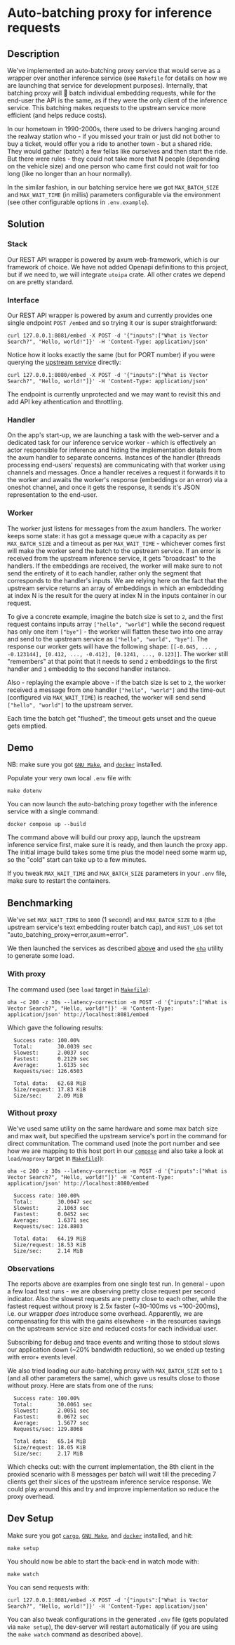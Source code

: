 # Auto-batching proxy for inference requests

## Description

We've implemented an auto-batching proxy service that would serve as a wrapper
over another inference service (see `Makefile` for details on how we are launching that
service for development purposes). Internally, that batching proxy will 🥁 batch
individual embedding requests, while for the end-user the API is the same, as if
they were the only client of the inference service. This batching makes requests
to the upstream service more efficient (and helps reduce costs).

In our hometown in 1990-2000s, there used to be drivers hanging around the realway
station who - if you missed your train or just did not bother to buy a ticket, would
offer you a ride to another town - but a shared ride. They would gather (batch)
a few fellas like ourselves and then start the ride. But there were rules - they
could not take more that N people (depending on the vehicle size) and one person
who came first could not wait for too long (like no longer than an hour normally).

In the similar fashion, in our batching service here we got `MAX_BATCH_SIZE` and
`MAX_WAIT_TIME` (in millis) parameters configurable via the environment (see other configurable
options in `.env.example`).

## Solution

### Stack

Our REST API wrapper is powered by axum web-framework, which is our framework
of choice. We have not added Openapi definitions to this project, but if we need
to, we will integrate `utoipa` crate. All other crates we depend on are pretty
standard.

### Interface

Our REST API wrapper is powered by axum and currently provides one single
endpoint `POST /embed` and so trying it our is super straightforward:

```console
curl 127.0.0.1:8081/embed -X POST -d '{"inputs":["What is Vector Search?", "Hello, world!"]}' -H 'Content-Type: application/json'
```

Notice how it looks exactly the same (but for PORT number) if you were querying
the [upstream service][4] directly:

```console
curl 127.0.0.1:8080/embed -X POST -d '{"inputs":["What is Vector Search?", "Hello, world!"]}' -H 'Content-Type: application/json'
```

The endpoint is currently unprotected and we may want to revisit this and add
API key athentication and throttling.

### Handler

On the app's start-up, we are launching a task with the web-server and a dedicated
task for our inference service worker - which is effectively an actor responsible
for inference and hiding the implementation details from the axum handler to separate
concerns. Instances of the handler (threads processing end-users' requests) are
communicating with that worker using channels and messages. Once a handler receives
a request it forwards it to the worker and awaits the worker's response (embeddings or
an error) via a oneshot channel, and once it gets the response, it sends it's
JSON representation to the end-user.

### Worker

The worker just listens for messages from the axum handlers. The worker keeps
some state: it has got a message queue with a capacity as per `MAX_BATCH_SIZE`
and a timeout as per `MAX_WAIT_TIME` - whichever comes first will make the worker
send the batch to the upstream service. If an error is received from the
upstream inference service, it gets "broadcast" to the handlers. If the embeddings
are received, the worker will make sure to not send the entirety of it to each
handler, rather only the segment that corresponds to the handler's inputs. We
are relying here on the fact that the upstream service returns an array of embeddings
in which an embdedding at index N is the result for the query at index N in the
inputs container in our request.

To give a concrete example, imagine the batch size is set to `2`, and the first
request contains inputs array `["hello", "world"]` while the second request has
only one item `["bye"]` - the worker will flatten these two into one array and
send to the upstream service as `["hello", "world", "bye"]`. The response our worker
gets will have the following shape:
`[[-0.045, ... , -0.123144], [0.412, ..., -0.412], [0.1241, ..., 0.123]]`.
The worker still "remembers" at that point that it needs to send `2` embeddings
to the first handler and `1` embeddig to the second handler instance.

Also - replaying the example above - if the batch size is set to `2`, the worker
received a message from one handler `["hello", "world"]` and the time-out
(configured via `MAX_WAIT_TIME`) is reached, the worker will send
send `["hello", "world"]` to the upstream server.

Each time the batch get "flushed", the timeout gets unset and the queue gets
emptied.

## Demo

NB: make sure you got [`GNU Make`][2], and [`docker`][3] installed.

Populate your very own local `.env` file with:

```console
make dotenv
```

You can now launch the auto-batching proxy together with the inference service
with a single command:

```console
docker compose up --build
```

The command above will build our proxy app, launch the upstream inference service
first, make sure it is ready, and then launch the proxy app. The initial image build
takes some time plus the model need some warm up, so the "cold" start can take
up to a few minutes.

If you tweak `MAX_WAIT_TIME` and `MAX_BATCH_SIZE` parameters in your `.env`
file, make sure to restart the containers.

## Benchmarking

We've set `MAX_WAIT_TIME` to `1000` (1 second) and `MAX_BATCH_SIZE` to `8`
(the upstream service's text embedding router batch cap), and `RUST_LOG`
set tot "auto_batching_proxy=error,axum=error".

We then launched the services as described [above](#demo) and used the [`oha`][5]
utility to generate some load.

### With proxy

The command used (see `load` target in [`Makefile`](./Makefile)):

```console
oha -c 200 -z 30s --latency-correction -m POST -d '{"inputs":["What is Vector Search?", "Hello, world!"]}' -H 'Content-Type: application/json' http://localhost:8081/embed
```

Which gave the following results:

```
  Success rate: 100.00%
  Total:        30.0039 sec
  Slowest:      2.0037 sec
  Fastest:      0.2129 sec
  Average:      1.6135 sec
  Requests/sec: 126.6503

  Total data:   62.68 MiB
  Size/request: 17.83 KiB
  Size/sec:     2.09 MiB
```

### Without proxy

We've used same utility on the same hardware and some max batch size and max wait,
but specified the upstream service's port in the command for direct communitation.
The command used (note the port number and see how we are mapping to this host port
in our [`compose`](./compose.yaml) and also take a look at `load/noproxy`
target in [`Makefile`](./Makefile))):

```console
oha -c 200 -z 30s --latency-correction -m POST -d '{"inputs":["What is Vector Search?", "Hello, world!"]}' -H 'Content-Type: application/json' http://localhost:8080/embed
```

```
  Success rate: 100.00%
  Total:        30.0047 sec
  Slowest:      2.1063 sec
  Fastest:      0.0452 sec
  Average:      1.6371 sec
  Requests/sec: 124.8803

  Total data:   64.19 MiB
  Size/request: 18.53 KiB
  Size/sec:     2.14 MiB
```

### Observations

The reports above are examples from one single test run. In general - upon a few
load test runs - we are observing pretty close request per second indicator.
Also the slowest requests are pretty close to each other, while the fastest request
without proxy is 2.5x faster (~30-100ms vs ~100-200ms), i.e. our wrapper _does_
introduce some overhead. Apparently, we are compensating for this with the gains
elsewhere - in the resources savings on the upstream service size and reduced costs
for each individual user.

Subscribing for debug and trace events and writing those to stdout slows our
application down (~20% bandwidth reduction), so we ended up testing with error+
events level.

We also tried loading our auto-batching proxy with `MAX_BATCH_SIZE` set to `1`
(and all other parameters the same), which gave us results close to those without
proxy. Here are stats from one of the runs:

```
  Success rate: 100.00%
  Total:        30.0061 sec
  Slowest:      2.0051 sec
  Fastest:      0.0672 sec
  Average:      1.5677 sec
  Requests/sec: 129.8068

  Total data:   65.14 MiB
  Size/request: 18.05 KiB
  Size/sec:     2.17 MiB
```

Which checks out: with the current implementation, the 8th client in the proxied
scenario with 8 messages per batch will wait till the preceding 7 clients get
their slices of the upstream inference service response. We could play around this
and try and improve implementation so reduce the proxy overhead.

## Dev Setup

Make sure you got [`cargo`][1], [`GNU Make`][2], and [`docker`][3] installed,
and hit:

```console
make setup
```

You should now be able to start the back-end in watch mode with:

```console
make watch
```

You can send requests with:

```console
curl 127.0.0.1:8081/embed -X POST -d '{"inputs":["What is Vector Search?", "Hello, world!"]}' -H 'Content-Type: application/json'
```

You can also tweak configurations in the generated `.env` file (gets populated
via `make setup`), the dev-server will restart automatically (if you are using
the `make watch` command as described above).

<!-- -------------------------------- LINKS -------------------------------- -->
[1]: https://doc.rust-lang.org/cargo/getting-started/installation.html
[2]: https://www.gnu.org/software/make/
[3]: https://docs.docker.com/engine/install/
[4]: https://github.com/huggingface/text-embeddings-inference
[5]: https://github.com/hatoo/oha?tab=readme-ov-file#installation
